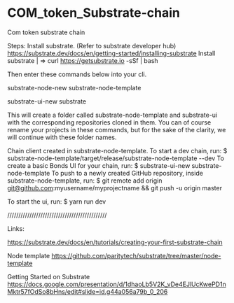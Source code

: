# COM_token_Substrate-chain
Com token substrate chain

Steps:
Install substrate. (Refer to substrate developer hub)
https://substrate.dev/docs/en/getting-started/installing-substrate
Install substrate
| => curl https://getsubstrate.io -sSf | bash

Then enter these commands below into your cli.

substrate-node-new substrate-node-template <author-name> 
  
substrate-ui-new substrate
  
This will create a folder called substrate-node-template and substrate-ui with the corresponding repositories cloned in them. You can of course rename your projects in these commands, but for the sake of the clarity, we will continue with these folder names.

Chain client created in substrate-node-template.
To start a dev chain, run:
$ substrate-node-template/target/release/substrate-node-template --dev
To create a basic Bonds UI for your chain, run:
$ substrate-ui-new substrate-node-template
To push to a newly created GitHub repository, inside substrate-node-template, run:
$ git remote add origin git@github.com:myusername/myprojectname && git push -u origin master

To start the ui, run:
$ yarn run dev

/////////////////////////////////////////////

Links:

https://substrate.dev/docs/en/tutorials/creating-your-first-substrate-chain

Node template
https://github.com/paritytech/substrate/tree/master/node-template



Getting Started on Substrate
https://docs.google.com/presentation/d/1dhaoLb5V2K_vDe4EJlUcKwePD1nMktr57fOdSo8bHns/edit#slide=id.g44a056a79b_0_206
